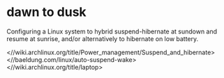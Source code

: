 # dawn to dusk
Configuring a Linux system to hybrid suspend-hibernate at sundown and resume
at sunrise, and/or alternatively to hibernate on low battery.

<//wiki.archlinux.org/title/Power_management/Suspend_and_hibernate>
<//baeldung.com/linux/auto-suspend-wake>
<//wiki.archlinux.org/title/laptop>
